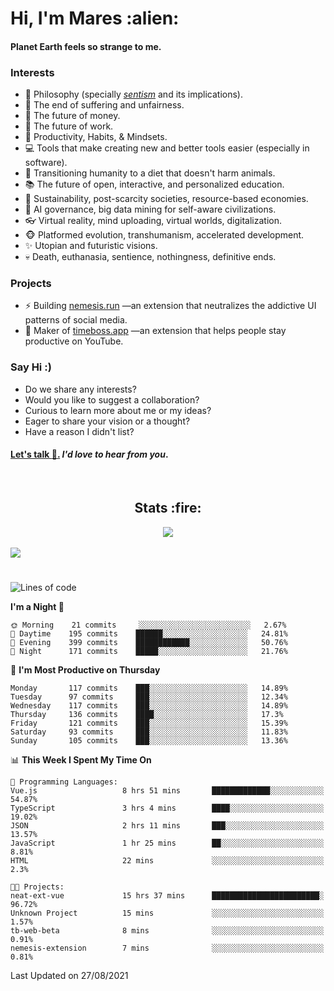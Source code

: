 <h1>Hi, I'm Mares :alien:</h1>

#### Planet Earth feels so strange to me.

### **Interests**

- 🌊 Philosophy (specially [_sentism_][sentismmedium] and its implications).
- 🎯 The end of suffering and unfairness.
- 💸 The future of money.
- 💼 The future of work.
- 🧠 Productivity, Habits, & Mindsets.
- 💻 Tools that make creating new and better tools easier (especially in software).
- 🥗 Transitioning humanity to a diet that doesn't harm animals.
- 📚 The future of open, interactive, and personalized education.
- 🌱 Sustainability, post-scarcity societies, resource-based economies.
- 🤖 AI governance, big data mining for self-aware civilizations.
- 👓 Virtual reality, mind uploading, virtual worlds, digitalization.
- 🐵 Platformed evolution, transhumanism, accelerated development.
- ✨ Utopian and futuristic visions.
- 💀 Death, euthanasia, sentience, nothingness, definitive ends.


### **Projects**

- ⚡ Building [nemesis.run](https://nemesis.run) —an extension that neutralizes the addictive UI patterns of social media.
- 💎 Maker of [timeboss.app](https://timeboss.app) —an extension that helps people stay productive on YouTube.


### **Say Hi :)**

- Do we share any interests?
- Would you like to suggest a collaboration?
- Curious to learn more about me or my ideas?
- Eager to share your vision or a thought?
- Have a reason I didn't list?

#### [Let's talk :wave:.](mailto:mareszhar@gmail.com) _I'd love to hear from you_.

[sentismmedium]: https://medium.com/@mareszhar/born-a-prisoner-a-reflection-about-life-its-struggles-and-a-plan-to-escape-d8566ce9b026

<br>

<h2 align="center">Stats :fire:</h2>

<div align="center">
  <img src="https://github-readme-streak-stats.herokuapp.com?user=mareszhar&theme=black-ice&hide_border=true&stroke=FFFFFF15&ring=DF8FFE&fire=DF8FFE&currStreakLabel=DF8FFE&background=1A232A&currStreakNum=86FFAB&dates=B1AAB3FF">
</div>

<!-- Add or remove this: &dates=B1AAB3FF at the end of the streak stats URL if they get bugged and aren't updating -->

<br>

<img src="https://activity-graph.herokuapp.com/graph?username=mareszhar&theme=nord&bg_color=00000000&color=979797&line=DF8FFE&point=00000000&area=true&hide_border=true">

<br>

<h1></h1>

<!--START_SECTION:waka-->
![Lines of code](https://img.shields.io/badge/From%20Hello%20World%20I%27ve%20Written-118639%20lines%20of%20code-blue)

**I'm a Night 🦉** 

```text
🌞 Morning    21 commits     ░░░░░░░░░░░░░░░░░░░░░░░░░   2.67% 
🌆 Daytime    195 commits    ██████░░░░░░░░░░░░░░░░░░░   24.81% 
🌃 Evening    399 commits    ████████████░░░░░░░░░░░░░   50.76% 
🌙 Night      171 commits    █████░░░░░░░░░░░░░░░░░░░░   21.76%

```
📅 **I'm Most Productive on Thursday** 

```text
Monday       117 commits    ███░░░░░░░░░░░░░░░░░░░░░░   14.89% 
Tuesday      97 commits     ███░░░░░░░░░░░░░░░░░░░░░░   12.34% 
Wednesday    117 commits    ███░░░░░░░░░░░░░░░░░░░░░░   14.89% 
Thursday     136 commits    ████░░░░░░░░░░░░░░░░░░░░░   17.3% 
Friday       121 commits    ███░░░░░░░░░░░░░░░░░░░░░░   15.39% 
Saturday     93 commits     ███░░░░░░░░░░░░░░░░░░░░░░   11.83% 
Sunday       105 commits    ███░░░░░░░░░░░░░░░░░░░░░░   13.36%

```


📊 **This Week I Spent My Time On** 

```text
💬 Programming Languages: 
Vue.js                   8 hrs 51 mins       █████████████░░░░░░░░░░░░   54.87% 
TypeScript               3 hrs 4 mins        ████░░░░░░░░░░░░░░░░░░░░░   19.02% 
JSON                     2 hrs 11 mins       ███░░░░░░░░░░░░░░░░░░░░░░   13.57% 
JavaScript               1 hr 25 mins        ██░░░░░░░░░░░░░░░░░░░░░░░   8.81% 
HTML                     22 mins             ░░░░░░░░░░░░░░░░░░░░░░░░░   2.3%

🐱‍💻 Projects: 
neat-ext-vue             15 hrs 37 mins      ████████████████████████░   96.72% 
Unknown Project          15 mins             ░░░░░░░░░░░░░░░░░░░░░░░░░   1.57% 
tb-web-beta              8 mins              ░░░░░░░░░░░░░░░░░░░░░░░░░   0.91% 
nemesis-extension        7 mins              ░░░░░░░░░░░░░░░░░░░░░░░░░   0.81%

```


 Last Updated on 27/08/2021
<!--END_SECTION:waka-->

